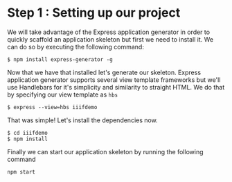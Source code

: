 # Step 1 : Setting up our project
We will take advantage of the Express application generator in order to quickly scaffold an application skeleton but first we need to install it.  We can do so by executing the following command:
```
$ npm install express-generator -g
```
Now that we have that installed let's generate our skeleton.  Express application generator supports several view template frameworks but we'll use Handlebars for it's simplicity and similarity to straight HTML.  We do that by specifying our view template as `hbs`
```
$ express --view=hbs iiifdemo
```
That was simple! Let's install the dependencies now.
```
$ cd iiifdemo
$ npm install
```
Finally we can start our application skeleton by running the following command
```
npm start
```